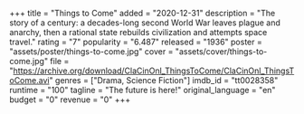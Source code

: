 +++
title = "Things to Come"
added = "2020-12-31"
description = "The story of a century: a decades-long second World War leaves plague and anarchy, then a rational state rebuilds civilization and attempts space travel."
rating = "7"
popularity = "6.487"
released = "1936"
poster = "assets/poster/things-to-come.jpg"
cover = "assets/cover/things-to-come.jpg"
file = "https://archive.org/download/ClaCinOnl_ThingsToCome/ClaCinOnl_ThingsToCome.avi"
genres = ["Drama, Science Fiction"]
imdb_id = "tt0028358"
runtime = "100"
tagline = "The future is here!"
original_language = "en"
budget = "0"
revenue = "0"
+++
